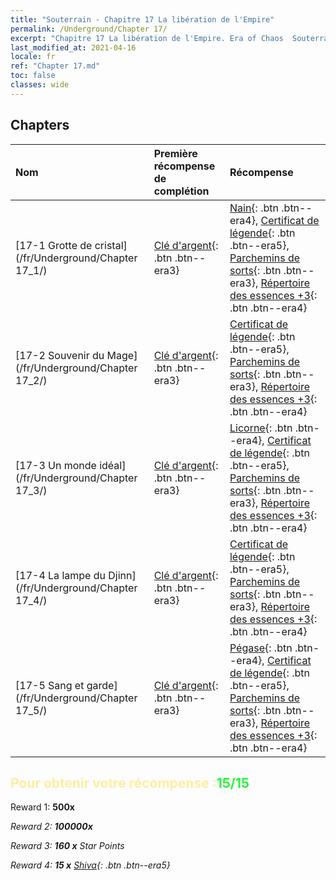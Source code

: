 ```yaml
---
title: "Souterrain - Chapitre 17 La libération de l'Empire"
permalink: /Underground/Chapter 17/
excerpt: "Chapitre 17 La libération de l'Empire. Era of Chaos  Souterrain - Chapitre 17. La libération de l'Empire"
last_modified_at: 2021-04-16
locale: fr
ref: "Chapter 17.md"
toc: false
classes: wide
---
```


## Chapters

  | Nom |  Première récompense de complétion | Récompense |
  |:------------|:------------|:------------| 
  | [17-1 Grotte de cristal](/fr/Underground/Chapter 17_1/) | [Clé d'argent](/fr/Items/con_693/){: .btn .btn--era3} | [Nain](/fr/Items/unt_200/){: .btn .btn--era4}, [Certificat de légende](/fr/Items/mat_67/){: .btn .btn--era5}, [Parchemins de sorts](/fr/Items/con_694/){: .btn .btn--era3}, [Répertoire des essences +3](/fr/Items/mat_60/){: .btn .btn--era4} |
  | [17-2 Souvenir du Mage](/fr/Underground/Chapter 17_2/) | [Clé d'argent](/fr/Items/con_693/){: .btn .btn--era3} | [Certificat de légende](/fr/Items/mat_67/){: .btn .btn--era5}, [Parchemins de sorts](/fr/Items/con_694/){: .btn .btn--era3}, [Répertoire des essences +3](/fr/Items/mat_60/){: .btn .btn--era4} |
  | [17-3 Un monde idéal](/fr/Underground/Chapter 17_3/) | [Clé d'argent](/fr/Items/con_693/){: .btn .btn--era3} | [Licorne](/fr/Items/unt_204/){: .btn .btn--era4}, [Certificat de légende](/fr/Items/mat_67/){: .btn .btn--era5}, [Parchemins de sorts](/fr/Items/con_694/){: .btn .btn--era3}, [Répertoire des essences +3](/fr/Items/mat_60/){: .btn .btn--era4} |
  | [17-4 La lampe du Djinn](/fr/Underground/Chapter 17_4/) | [Clé d'argent](/fr/Items/con_693/){: .btn .btn--era3} | [Certificat de légende](/fr/Items/mat_67/){: .btn .btn--era5}, [Parchemins de sorts](/fr/Items/con_694/){: .btn .btn--era3}, [Répertoire des essences +3](/fr/Items/mat_60/){: .btn .btn--era4} |
  | [17-5 Sang et garde](/fr/Underground/Chapter 17_5/) | [Clé d'argent](/fr/Items/con_693/){: .btn .btn--era3} | [Pégase](/fr/Items/unt_202/){: .btn .btn--era4}, [Certificat de légende](/fr/Items/mat_67/){: .btn .btn--era5}, [Parchemins de sorts](/fr/Items/con_694/){: .btn .btn--era3}, [Répertoire des essences +3](/fr/Items/mat_60/){: .btn .btn--era4} |


## <span style="color: #ffeea0">Pour obtenir votre récompense :</span><span style="color: #27f73a">15/15</span>

 Reward 1:  **500x** <i class="fas fa-gem"/>

 Reward 2:  **100000x** <i class="fas fa-coins"/>

 Reward 3: **160 x** Star Points

 Reward 4: **15 x** [Shiva](/fr/Items/her_376/){: .btn .btn--era5}

